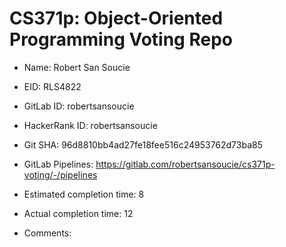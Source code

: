 # CS371p: Object-Oriented Programming Voting Repo

* Name: Robert San Soucie

* EID: RLS4822

* GitLab ID: robertsansoucie

* HackerRank ID: robertsansoucie

* Git SHA: 96d8810bb4ad27fe18fee516c24953762d73ba85

* GitLab Pipelines: https://gitlab.com/robertsansoucie/cs371p-voting/-/pipelines 

* Estimated completion time: 8

* Actual completion time: 12

* Comments: 
